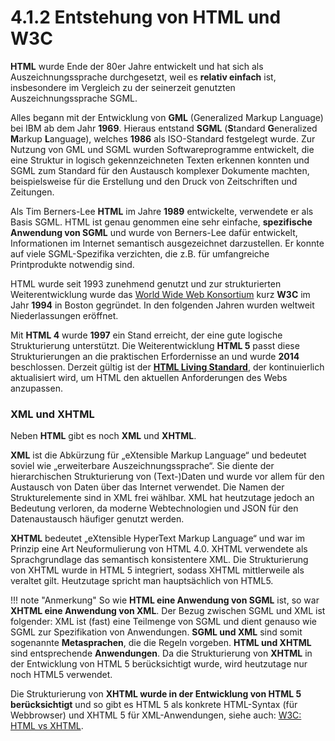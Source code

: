 # 4.1.2 Entstehung von HTML und W3C

**HTML** wurde Ende der 80er Jahre entwickelt und hat sich als Auszeichnungssprache durchgesetzt, weil es **relativ einfach** ist, insbesondere im Vergleich zu der seinerzeit genutzten Auszeichnungssprache SGML.

Alles begann mit der Entwicklung von **GML** (Generalized Markup Language) bei IBM ab dem Jahr **1969**. Hieraus entstand **SGML** (**S**tandard **G**eneralized **M**arkup **L**anguage), welches **1986** als ISO-Standard festgelegt wurde. Zur Nutzung von GML und SGML wurden Softwareprogramme entwickelt, die eine Struktur in logisch gekennzeichneten Texten erkennen konnten und SGML zum Standard für den Austausch komplexer Dokumente machten, beispielsweise für die Erstellung und den Druck von Zeitschriften und Zeitungen.

Als Tim Berners-Lee **HTML** im Jahre **1989** entwickelte, verwendete er als Basis SGML. HTML ist genau genommen eine sehr einfache, **spezifische Anwendung von SGML** und wurde von Berners-Lee dafür entwickelt, Informationen im Internet semantisch ausgezeichnet darzustellen. Er konnte auf viele SGML-Spezifika verzichten, die z.B. für umfangreiche Printprodukte notwendig sind.

HTML wurde seit 1993 zunehmend genutzt und zur strukturierten Weiterentwicklung wurde das [World Wide Web Konsortium](https://www.w3.org) kurz **W3C** im Jahr **1994** in Boston gegründet. In den folgenden Jahren wurden weltweit Niederlassungen eröffnet. 

Mit **HTML 4** wurde **1997** ein Stand erreicht, der eine gute logische Strukturierung unterstützt. Die Weiterentwicklung **HTML 5** passt diese Strukturierungen an die praktischen Erfordernisse an und wurde **2014** beschlossen. Derzeit gültig ist der [**HTML Living Standard**](https://html.spec.whatwg.org/), der kontinuierlich aktualisiert wird, um HTML den aktuellen Anforderungen des Webs anzupassen.

### XML und XHTML

Neben **HTML** gibt es noch **XML** und **XHTML**. 

**XML** ist die Abkürzung für „eXtensible Markup Language“ und bedeutet soviel wie „erweiterbare Auszeichnungssprache“. Sie diente der hierarchischen Strukturierung von (Text-)Daten und wurde vor allem für den Austausch von Daten über das Internet verwendet. Die Namen der Strukturelemente sind in XML frei wählbar. XML hat heutzutage jedoch an Bedeutung verloren, da moderne Webtechnologien und JSON für den Datenaustausch häufiger genutzt werden.

**XHTML** bedeutet „eXtensible HyperText Markup Language“ und war im Prinzip eine Art Neuformulierung von HTML 4.0. XHTML verwendete als Sprachgrundlage das semantisch konsistentere XML. Die Strukturierung von XHTML wurde in HTML 5 integriert, sodass XHTML mittlerweile als veraltet gilt. Heutzutage spricht man hauptsächlich von HTML5.

!!! note "Anmerkung"
    So wie **HTML eine Anwendung von SGML** ist, so war **XHTML eine Anwendung von XML**. Der Bezug zwischen SGML und XML ist folgender: XML ist (fast) eine Teilmenge von SGML und dient genauso wie SGML zur Spezifikation von Anwendungen. **SGML und XML** sind somit sogenannte **Metasprachen**, die die Regeln vorgeben. **HTML und XHTML** sind entsprechende **Anwendungen**. Da die Strukturierung von **XHTML** in der Entwicklung von HTML 5 berücksichtigt wurde, wird heutzutage nur noch HTML5 verwendet.

Die Strukturierung von **XHTML wurde in der Entwicklung von HTML 5 berücksichtigt** und so gibt es HTML 5 als konkrete HTML-Syntax (für Webbrowser) und XHTML 5 für XML-Anwendungen, siehe auch: [W3C: HTML vs XHTML](https://www.w3.org/TR/html51/introduction.html#html-vs-xhtml).
